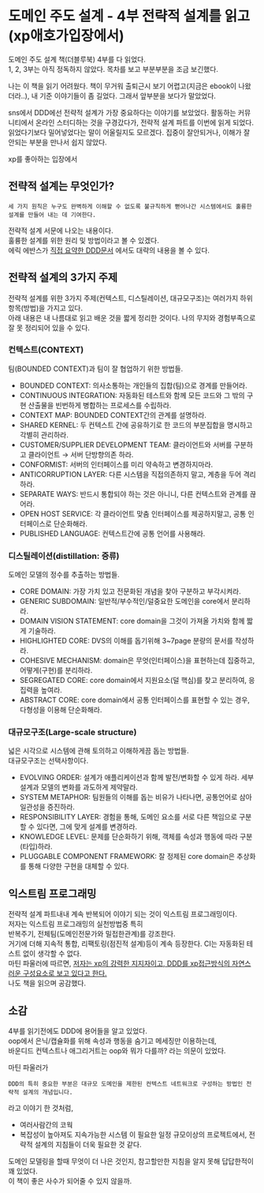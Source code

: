 # 도메인 주도 설계 - 4부 전략적 설계를 읽고(xp애호가입장에서)
도메인 주도 설계 책(더블루북) 4부를 다 읽었다.  
1, 2, 3부는 아직 정독하지 않았다. 목차를 보고 부분부분을 조금 보긴했다.
  
나는 이 책을 읽기 어려웠다. 책이 무거워 출퇴근시 보기 어렵고(지금은 ebook이 나왔더라..), 내 기준 이야기들이 좀 길었다.
그래서 앞부분을 보다가 말았었다.

sns에서 DDD에선 전략적 설계가 가장 중요하다는 이야기를 보았었다.
활동하는 커뮤니티에서 온라인 스터디하는 것을 구경갔다가, 전략적 설계 파트를 이번에 읽게 되었다.  
읽었다기보다 밀어넣었다는 말이 어울릴지도 모르겠다. 집중이 잘안되거나, 이해가 잘 안되는 부분을 만나서 쉽지 않았다.

xp를 좋아하는 입장에서 

## 전략적 설계는 무엇인가?
```
세 가지 원칙은 누구도 완벽하게 이해할 수 없도록 불규칙하게 뻗어나간 시스템에서도 훌륭한 설계를 만들어 내는 데 기여한다.
```
전략적 설계 서문에 나오는 내용이다.  
훌륭한 설계를 위한 원리 및 방법이라고 볼 수 있겠다.  
에릭 에반스가 [직접 요약한 DDD문서](https://domainlanguage.com/wp-content/uploads/2016/05/DDD_Reference_2015-03.pdf) 에서도 대략의 내용을 볼 수 있다.

## 전략적 설계의 3가지 주제 
전략적 설계를 위한 3가지 주제(컨텍스트, 디스틸레이션, 대규모구조)는 여러가지 하위 항목(방법)을 가지고 있다.  
아래 내용은 내 나름대로 읽고 배운 것을 짧게 정리한 것이다. 나의 무지와 경험부족으로 잘 못 정리되어 있을 수 있다.

### 컨텍스트(CONTEXT)
팀(BOUNDED CONTEXT)과 팀이 잘 협업하기 위한 방법들.
* BOUNDED CONTEXT: 의사소통하는 개인들의 집합(팀)으로 경계를 만들어라.
* CONTINUOUS INTEGRATION: 자동화된 테스트와 함께 모든 코드와 그 밖의 구현 산출물을 빈번하게 병합하는 프로세스를 수립하라.
* CONTEXT MAP: BOUNDED CONTEXT간의 관계를 설명하라.
* SHARED KERNEL: 두 컨텍스트 간에 공유하기로 한 코드의 부분집합을 명시하고 각별히 관리하라.  
* CUSTOMER/SUPPLIER DEVELOPMENT TEAM: 클라이언트와 서버를 구분하고 클라이언트 → 서버 단방향의존 하라.  
* CONFORMIST: 서버의 인터페이스를 미리 약속하고 변경하지마라.  
* ANTICORRUPTION LAYER: 다른 시스템을 직접의존하지 말고, 계층을 두어 격리하라.  
* SEPARATE WAYS: 반드시 통합되야 하는 것은 아니니, 다른 컨텍스트와 관계를 끊어라.  
* OPEN HOST SERVICE: 각 클라이언트 맞춤 인터페이스를 제공하지말고, 공통 인터페이스로 단순화해라.  
* PUBLISHED LANGUAGE: 컨텍스트간에 공통 언어를 사용해라.  

### 디스틸레이션(distillation: 증류)
도메인 모델의 정수를 추출하는 방법들.
* CORE DOMAIN: 가장 가치 있고 전문화된 개념을 찾아 구분하고 부각시켜라.  
* GENERIC SUBDOMAIN: 일반적/부수적인/덜중요한 도메인을 core에서 분리하라.  
* DOMAIN VISION STATEMENT: core domain을 그것이 가져올 가치와 함께 짧게 기술하라.  
* HIGHLIGHTED CORE: DVS의 이해를 돕기위해 3~7page 분량의 문서를 작성하라.  
* COHESIVE MECHANISM: domain은 무엇(인터페이스)을 표현하는데 집중하고, 어떻게(구현)를 분리하라.  
* SEGREGATED CORE: core domain에서 지원요소(덜 핵심)를 찾고 분리하여, 응집력을 높여라.  
* ABSTRACT CORE: core domain에서 공통 인터페이스를 표현할 수 있는 경우, 다형성을 이용해 단순화해라.  

### 대규모구조(Large-scale structure)
넓은 시각으로 시스템에 관해 토의하고 이해하게끔 돕는 방법들.  
대규모구조는 선택사항이다.
* EVOLVING ORDER: 설계가 애플리케이션과 함께 발전/변화할 수 있게 하라. 세부설계과 모델의 변화를 과도하게 제약말라.  
* SYSTEM METAPHOR: 팀원들의 이해를 돕는 비유가 나타나면, 공통언어로 삼아 일관성을 증진하라.  
* RESPONSIBILITY LAYER: 경험을 통해, 도메인 요소를 서로 다른 책임으로 구분할 수 있다면, 그에 맞게 설계를 변경하라.  
* KNOWLEDGE LEVEL: 문제를 단순화하기 위해, 객체를 속성과 행동에 따라 구분(타입)하라.  
* PLUGGABLE COMPONENT FRAMEWORK: 잘 정제된 core domain은 추상화를 통해 다양한 구현을 대체할 수 있다.

## 익스트림 프로그래밍
전략적 설계 파트내내 계속 반복되어 이야기 되는 것이 익스트림 프로그래밍이다.  
저자는 익스트림 프로그래밍의 실천방법중 특히  
반복주기, 전체팀(도메인전문가와 밀접한관계)를 강조한다.  
거기에 더해 지속적 통합, 리팩토링(점진적 설계)등이 계속 등장한다. CI는 자동화된 테스트 없이 생각할 수 없다.  
마틴 파울러에 따르면, [저자는 xp의 강력한 지지자이고, DDD를 xp접근방식의 자연스러운 구성요소로 보고 있다고 한다.](https://martinfowler.com/bliki/DomainDrivenDesign.html)   
나도 책을 읽으며 공감했다.

## 소감
4부를 읽기전에도 DDD에 용어들을 알고 있었다.  
oop에서 은닉/캡슐화를 위해 속성과 행동을 숨기고 메세징만 이용하는데,  
바운디드 컨텍스트나 애그리거트는 oop와 뭐가 다를까? 라는 의문이 있었다.

마틴 파울러가
```
DDD의 특히 중요한 부분은 대규모 도메인을 제한된 컨텍스트 네트워크로 구성하는 방법인 전략적 설계의 개념입니다.
```
라고 이야기 한 것처럼,
* 여러사람간의 코웍
* 복잡성이 높아져도 지속가능한 시스템
이 필요한 일정 규모이상의 프로젝트에서, 전략적 설계의 지침들이 더욱 필요한 것 같다.

도메인 모델링을 할때 무엇이 더 나은 것인지, 참고할만한 지침을 알지 못해 답답한적이 꽤 있었다.  
이 책이 좋은 사수가 되어줄 수 있지 않을까.